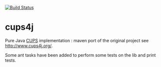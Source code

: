[![Build Status](https://travis-ci.org/adriens/cups4j.svg?branch=master)](https://travis-ci.org/adriens/cups4j)

# cups4j

Pure Java [CUPS](https://www.cups.org/) implementation : maven port of the original project see http://www.cups4j.org/.

Some ant tasks have been added to perform some tests on the lib and print tests.


